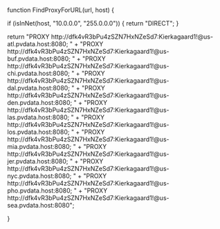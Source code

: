 function FindProxyForURL(url, host) {

  if (isInNet(host, "10.0.0.0", "255.0.0.0")) {
    return "DIRECT";
  }

  return "PROXY http://dfk4vR3bPu4zSZN7HxNZeSd7:Kierkagaard1!@us-atl.pvdata.host:8080; " +
         "PROXY http://dfk4vR3bPu4zSZN7HxNZeSd7:Kierkagaard1!@us-buf.pvdata.host:8080; " + 
         "PROXY http://dfk4vR3bPu4zSZN7HxNZeSd7:Kierkagaard1!@us-chi.pvdata.host:8080; " +
         "PROXY http://dfk4vR3bPu4zSZN7HxNZeSd7:Kierkagaard1!@us-dal.pvdata.host:8080; " +
         "PROXY http://dfk4vR3bPu4zSZN7HxNZeSd7:Kierkagaard1!@us-den.pvdata.host:8080; " +
         "PROXY http://dfk4vR3bPu4zSZN7HxNZeSd7:Kierkagaard1!@us-las.pvdata.host:8080; " +
         "PROXY http://dfk4vR3bPu4zSZN7HxNZeSd7:Kierkagaard1!@us-los.pvdata.host:8080; " +
         "PROXY http://dfk4vR3bPu4zSZN7HxNZeSd7:Kierkagaard1!@us-mia.pvdata.host:8080; " + 
         "PROXY http://dfk4vR3bPu4zSZN7HxNZeSd7:Kierkagaard1!@us-jer.pvdata.host:8080; " +
         "PROXY http://dfk4vR3bPu4zSZN7HxNZeSd7:Kierkagaard1!@us-nyc.pvdata.host:8080; " +
         "PROXY http://dfk4vR3bPu4zSZN7HxNZeSd7:Kierkagaard1!@us-pho.pvdata.host:8080; " +
         "PROXY http://dfk4vR3bPu4zSZN7HxNZeSd7:Kierkagaard1!@us-sea.pvdata.host:8080";

}